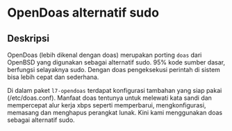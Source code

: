# OpenDoas alternatif sudo

## Deskripsi

OpenDoas (lebih dikenal dengan doas) merupakan porting `doas` dari OpenBSD yang digunakan sebagai alternatif sudo. 95% kode sumber dasar, berfungsi selayaknya sudo. Dengan doas pengeksekusi perintah di sistem bisa lebih cepat dan sederhana.

Di dalam paket `l7-opendoas` terdapat konfigurasi tambahan yang siap pakai (/etc/doas.conf). Manfaat doas tentunya untuk melewati kata sandi dan mempercepat alur kerja xbps seperti memperbarui, mengkonfigurasi, memasang dan menghapus perangkat lunak. Kini kami menggunakan doas sebagai alternatif sudo.
